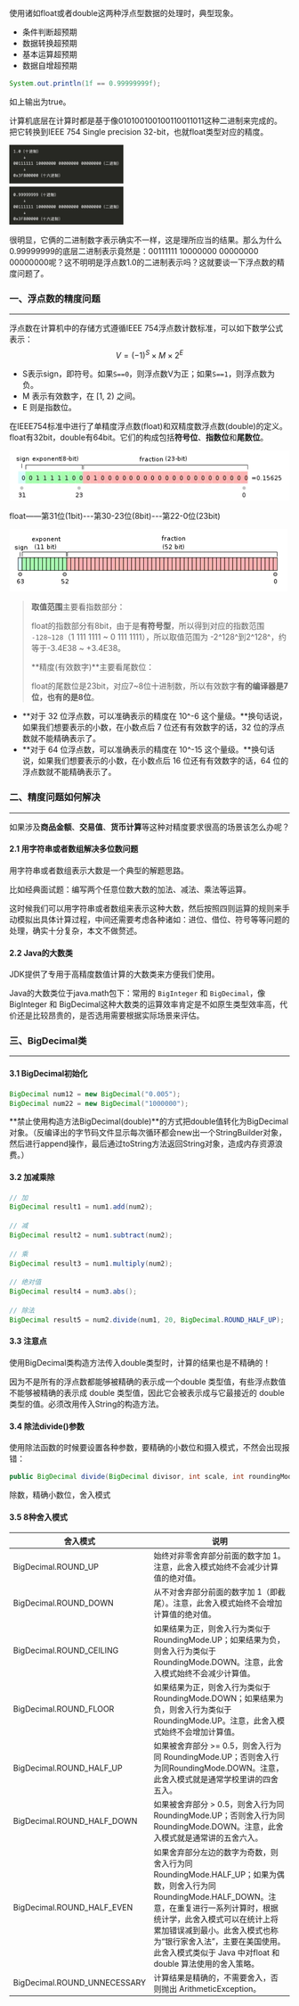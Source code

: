 使用诸如float或者double这两种浮点型数据的处理时，典型现象。

- 条件判断超预期
- 数据转换超预期
- 基本运算超预期
- 数据自增超预期

```java
System.out.println(1f == 0.99999999f);
```

如上输出为true。

计算机底层在计算时都是基于像010100100100110011011这种二进制来完成的。把它转换到IEEE 754 Single precision 32-bit，也就float类型对应的精度。

<img src="img/image-20220928143423152.png" alt="image-20220928143423152" style="zoom: 20%;" />

很明显，它俩的二进制数字表示确实不一样，这是理所应当的结果。那么为什么0.99999999的底层二进制表示竟然是：00111111 10000000 00000000 00000000呢？这不明明是浮点数1.0的二进制表示吗？这就要谈一下浮点数的精度问题了。



### 一、浮点数的精度问题

---

浮点数在计算机中的存储方式遵循IEEE 754浮点数计数标准，可以如下数学公式表示：
$$
V=(-1)^S\times M\times 2^E
$$

- S表示sign，即符号。如果`S==0`，则浮点数V为正；如果`S==1`，则浮点数为负。
- M 表示有效数字，在 [1, 2) 之间。
- E 则是指数位。

在IEEE754标准中进行了单精度浮点数(float)和双精度数浮点数(double)的定义。float有32bit，double有64bit。它们的构成包括**符号位**、**指数位**和**尾数位**。

![img](img/20191204085148226.png)

float——第31位(1bit)---第30-23位(8bit)---第22-0位(23bit)

![img](img/20191204085205171.png)

> **取值范围**主要看指数部分：
>
> float的指数部分有8bit，由于是**有符号型**，所以得到对应的指数范围 `-128~128`（1 111 1111 ~ 0 111 1111），所以取值范围为 -2^128^到2^128^，约等于-3.4E38 ~ +3.4E38。
>
> **精度(有效数字)**主要看尾数位：
>
> float的尾数位是23bit，对应7~8位十进制数，所以有效数字**有的编译器是7位，也有的是8位**。

- **对于 32 位浮点数，可以准确表示的精度在 10^-6 这个量级。**换句话说，如果我们想要表示的小数，在小数点后 7 位还有有效数字的话，32 位的浮点数就不能精确表示了。
- **对于 64 位浮点数，可以准确表示的精度在 10^-15 这个量级。**换句话说，如果我们想要表示的小数，在小数点后 16 位还有有效数字的话，64 位的浮点数就不能精确表示了。



### 二、精度问题如何解决

---

如果涉及**商品金额**、**交易值**、**货币计算**等这种对精度要求很高的场景该怎么办呢？

#### 2.1 用字符串或者数组解决多位数问题

用字符串或者数组表示大数是一个典型的解题思路。

比如经典面试题：编写两个任意位数大数的加法、减法、乘法等运算。 

这时候我们可以用字符串或者数组来表示这种大数，然后按照四则运算的规则来手动模拟出具体计算过程，中间还需要考虑各种诸如：进位、借位、符号等等问题的处理，确实十分复杂，本文不做赘述。 

#### 2.2 Java的大数类

JDK提供了专用于高精度数值计算的大数类来方便我们使用。 

Java的大数类位于java.math包下：常用的 `BigInteger` 和 `BigDecimal`，像BigInteger 和 BigDecimal这种大数类的运算效率肯定是不如原生类型效率高，代价还是比较昂贵的，是否选用需要根据实际场景来评估。



### 三、BigDecimal类

---

#### 3.1 BigDecimal初始化

```java
BigDecimal num12 = new BigDecimal("0.005");
BigDecimal num22 = new BigDecimal("1000000");
```

**禁止使用构造方法BigDecimal(double)**的方式把double值转化为BigDecimal对象。（反编译出的字节码文件显示每次循环都会new出一个StringBuilder对象，然后进行append操作，最后通过toString方法返回String对象，造成内存资源浪费。）

#### 3.2 加减乘除

```java
// 加
BigDecimal result1 = num1.add(num2);

// 减
BigDecimal result2 = num1.subtract(num2);

// 乘
BigDecimal result3 = num1.multiply(num2);

// 绝对值
BigDecimal result4 = num3.abs();

// 除法
BigDecimal result5 = num2.divide(num1, 20, BigDecimal.ROUND_HALF_UP);
```

#### 3.3 注意点

使用BigDecimal类构造方法传入double类型时，计算的结果也是不精确的！

因为不是所有的浮点数都能够被精确的表示成一个double 类型值，有些浮点数值不能够被精确的表示成 double 类型值，因此它会被表示成与它最接近的 double 类型的值。必须改用传入String的构造方法。

#### 3.4 除法divide()参数

使用除法函数的时候要设置各种参数，要精确的小数位和摄入模式，不然会出现报错：

```java
public BigDecimal divide(BigDecimal divisor, int scale, int roundingMode)
```

除数，精确小数位，舍入模式

#### 3.5 8种舍入模式

| 舍入模式                     | 说明                                                         |
| ---------------------------- | ------------------------------------------------------------ |
| BigDecimal.ROUND_UP          | 始终对非零舍弃部分前面的数字加 1。注意，此舍入模式始终不会减少计算值的绝对值。 |
| BigDecimal.ROUND_DOWN        | 从不对舍弃部分前面的数字加 1（即截尾）。注意，此舍入模式始终不会增加计算值的绝对值。 |
| BigDecimal.ROUND_CEILING     | 如果结果为正，则舍入行为类似于 RoundingMode.UP；如果结果为负，则舍入行为类似于RoundingMode.DOWN。注意，此舍入模式始终不会减少计算值。 |
| BigDecimal.ROUND_FLOOR       | 如果结果为正，则舍入行为类似于 RoundingMode.DOWN；如果结果为负，则舍入行为类似于RoundingMode.UP。注意，此舍入模式始终不会增加计算值。 |
| BigDecimal.ROUND_HALF_UP     | 如果被舍弃部分 >= 0.5，则舍入行为同 RoundingMode.UP；否则舍入行为同RoundingMode.DOWN。注意，此舍入模式就是通常学校里讲的四舍五入。 |
| BigDecimal.ROUND_HALF_DOWN   | 如果被舍弃部分 > 0.5，则舍入行为同 RoundingMode.UP；否则舍入行为同RoundingMode.DOWN。注意，此舍入模式就是通常讲的五舍六入。 |
| BigDecimal.ROUND_HALF_EVEN   | 如果舍弃部分左边的数字为奇数，则舍入行为同 RoundingMode.HALF_UP；如果为偶数，则舍入行为同RoundingMode.HALF_DOWN。注意，在重复进行一系列计算时，根据统计学，此舍入模式可以在统计上将累加错误减到最小。此舍入模式也称为“银行家舍入法”，主要在美国使用。此舍入模式类似于 Java 中对float 和double 算法使用的舍入策略。 |
| BigDecimal.ROUND_UNNECESSARY | 计算结果是精确的，不需要舍入，否则抛出 ArithmeticException。 |


